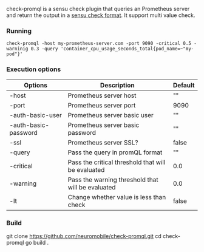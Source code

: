 check-promql is a sensu check plugin that queries an Prometheus server and return the output in a [sensu check format](https://docs.sensu.io/sensu-core/0.29/reference/checks/#sensu-check-specification). It support multi value check.

### Running

```
check-promql -host my-prometheus-server.com -port 9090 -critical 0.5 -warninig 0.3 -query 'container_cpu_usage_seconds_total{pod_name=~"my-pod"}'
```

### Execution options

| Options | Description | Default |
| ------- | ----------- | ------- |
| -host   | Prometheus server host | "" |
| -port   | Prometheus server port | 9090 |
| -auth-basic-user | Prometheus server basic user | "" |
| -auth-basic-password | Prometheus server basic password | "" |
| -ssl | Prometheus server SSL? | false |
| -query  | Pass the query in promQL format | "" |
| -critical | Pass the critical threshold that will be evaluated | 0.0 |
| -warning | Pass the warning threshold that will be evaluated | 0.0 |
| -lt     | Change whether value is less than check | false |

### Build

git clone https://github.com/neuromobile/check-promql.git
cd check-promql
go build .
